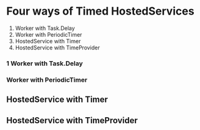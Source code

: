 # Four ways of Timed HostedServices

1. Worker with Task.Delay
2. Worker with PeriodicTimer
3. HostedService with Timer
4. HostedService with TimeProvider

### 1 Worker with Task.Delay
### Worker with PeriodicTimer
## HostedService with Timer
## HostedService with TimeProvider
